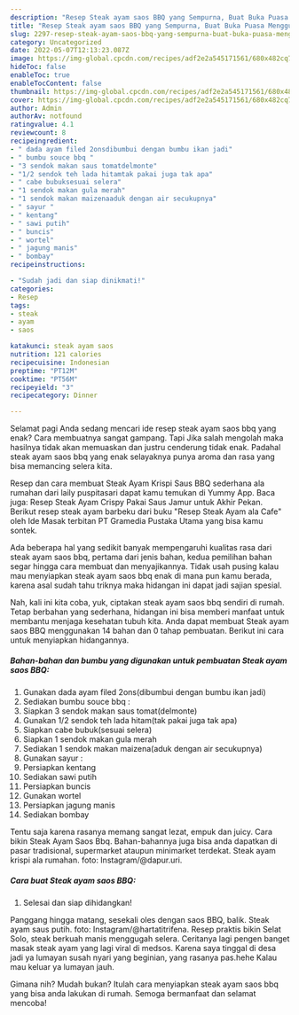```yaml
---
description: "Resep Steak ayam saos BBQ yang Sempurna, Buat Buka Puasa Menggugah Selera"
title: "Resep Steak ayam saos BBQ yang Sempurna, Buat Buka Puasa Menggugah Selera"
slug: 2297-resep-steak-ayam-saos-bbq-yang-sempurna-buat-buka-puasa-menggugah-selera
category: Uncategorized
date: 2022-05-07T12:13:23.087Z
image: https://img-global.cpcdn.com/recipes/adf2e2a545171561/680x482cq70/steak-ayam-saos-bbq-foto-resep-utama.jpg
hideToc: false
enableToc: true
enableTocContent: false
thumbnail: https://img-global.cpcdn.com/recipes/adf2e2a545171561/680x482cq70/steak-ayam-saos-bbq-foto-resep-utama.jpg
cover: https://img-global.cpcdn.com/recipes/adf2e2a545171561/680x482cq70/steak-ayam-saos-bbq-foto-resep-utama.jpg
author: Admin
authorAv: notfound
ratingvalue: 4.1
reviewcount: 8
recipeingredient:
- " dada ayam filed 2onsdibumbui dengan bumbu ikan jadi"
- " bumbu souce bbq "
- "3 sendok makan saus tomatdelmonte"
- "1/2 sendok teh lada hitamtak pakai juga tak apa"
- " cabe bubuksesuai selera"
- "1 sendok makan gula merah"
- "1 sendok makan maizenaaduk dengan air secukupnya"
- " sayur "
- " kentang"
- " sawi putih"
- " buncis"
- " wortel"
- " jagung manis"
- " bombay"
recipeinstructions:

- "Sudah jadi dan siap dinikmati!"
categories:
- Resep
tags:
- steak
- ayam
- saos

katakunci: steak ayam saos 
nutrition: 121 calories
recipecuisine: Indonesian
preptime: "PT12M"
cooktime: "PT56M"
recipeyield: "3"
recipecategory: Dinner

---
```



Selamat pagi Anda sedang mencari ide resep steak ayam saos bbq yang enak? Cara membuatnya sangat gampang. Tapi Jika salah mengolah maka hasilnya tidak akan memuaskan dan justru cenderung tidak enak. Padahal steak ayam saos bbq yang enak selayaknya punya aroma dan rasa yang bisa memancing selera kita.


Resep dan cara membuat Steak Ayam Krispi Saus BBQ sederhana ala rumahan dari laily puspitasari dapat kamu temukan di Yummy App. Baca juga: Resep Steak Ayam Crispy Pakai Saus Jamur untuk Akhir Pekan. Berikut resep steak ayam barbeku dari buku &#34;Resep Steak Ayam ala Cafe&#34; oleh Ide Masak terbitan PT Gramedia Pustaka Utama yang bisa kamu sontek.

Ada beberapa hal yang sedikit banyak mempengaruhi kualitas rasa dari steak ayam saos bbq, pertama dari jenis bahan, kedua pemilihan bahan segar hingga cara membuat dan menyajikannya. Tidak usah pusing kalau mau menyiapkan steak ayam saos bbq enak di mana pun kamu berada, karena asal sudah tahu triknya maka hidangan ini dapat jadi sajian spesial.


Nah, kali ini kita coba, yuk, ciptakan steak ayam saos bbq sendiri di rumah. Tetap berbahan yang sederhana, hidangan ini bisa memberi manfaat untuk membantu menjaga kesehatan tubuh kita. Anda dapat membuat Steak ayam saos BBQ menggunakan 14 bahan dan 0 tahap pembuatan. Berikut ini cara untuk menyiapkan hidangannya.

<!--inarticleads1-->

##### Bahan-bahan dan bumbu yang digunakan untuk pembuatan Steak ayam saos BBQ:

1. Gunakan  dada ayam filed 2ons(dibumbui dengan bumbu ikan jadi)
1. Sediakan  bumbu souce bbq :
1. Siapkan 3 sendok makan saus tomat(delmonte)
1. Gunakan 1/2 sendok teh lada hitam(tak pakai juga tak apa)
1. Siapkan  cabe bubuk(sesuai selera)
1. Siapkan 1 sendok makan gula merah
1. Sediakan 1 sendok makan maizena(aduk dengan air secukupnya)
1. Gunakan  sayur :
1. Persiapkan  kentang
1. Sediakan  sawi putih
1. Persiapkan  buncis
1. Gunakan  wortel
1. Persiapkan  jagung manis
1. Sediakan  bombay


Tentu saja karena rasanya memang sangat lezat, empuk dan juicy. Cara bikin Steak Ayam Saos Bbq. Bahan-bahannya juga bisa anda dapatkan di pasar tradisional, supermarket ataupun minimarket terdekat. Steak ayam krispi ala rumahan. foto: Instagram/@dapur.uri. 

<!--inarticleads2-->

##### Cara buat Steak ayam saos BBQ:


1. Selesai dan siap dihidangkan!

Panggang hingga matang, sesekali oles dengan saos BBQ, balik. Steak ayam saus putih. foto: Instagram/@hartatitrifena. Resep praktis bikin Selat Solo, steak berkuah manis menggugah selera. Ceritanya lagi pengen banget masak steak ayam yang lagi viral di medsos. Karena saya tinggal di desa jadi ya lumayan susah nyari yang beginian, yang rasanya pas.hehe Kalau mau keluar ya lumayan jauh. 

Gimana nih? Mudah bukan? Itulah cara menyiapkan steak ayam saos bbq yang bisa anda lakukan di rumah. Semoga bermanfaat dan selamat mencoba!
